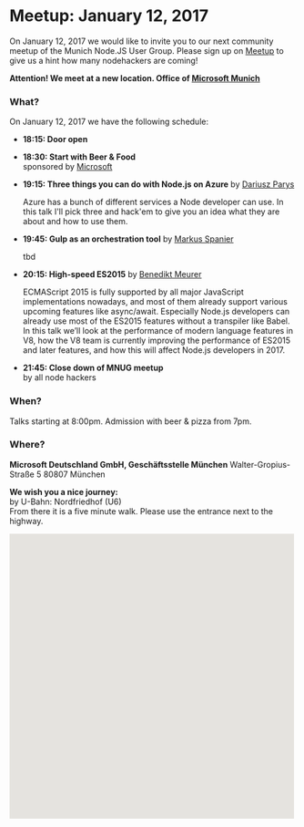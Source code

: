 # Meetup: January 12, 2017

On January 12, 2017 we would like to invite you to our next community meetup of the Munich Node.JS User Group. 
Please sign up on [Meetup](http://www.meetup.com/Munich-Node-js-User-Group/events/230270288/) to give us a hint how many nodehackers are coming!

**Attention! We meet at a new location. Office of [Microsoft Munich](www.microsoft.de/munich)**

### What?

On January 12, 2017 we have the following schedule:


*   **18:15: Door open**  
  
*   **18:30: Start with Beer & Food**  
    sponsored by [Microsoft](www.microsoft.de/munich)

*   **19:15: Three things you can do with Node.js on Azure**
    by [Dariusz Parys](/speakers.html#dariuszp)
  
    Azure has a bunch of different services a Node developer can use. In this talk I'll pick three and hack'em to give you an idea what they are about and how to use them.
  
*   **19:45: Gulp as an orchestration tool**
    by [Markus Spanier](/speakers.html#markuss)

    tbd
  
*   **20:15: High-speed ES2015**
    by [Benedikt Meurer](/speakers.html#benediktm)

    ECMAScript 2015 is fully supported by all major JavaScript implementations
    nowadays, and most of them already support various upcoming features like
    async/await. Especially Node.js developers can already use most of the
    ES2015 features without a transpiler like Babel. In this talk we’ll look at
    the performance of modern language features in V8, how the V8 team is
    currently improving the performance of ES2015 and later features, and how
    this will affect Node.js developers in 2017.  

*   **21:45: Close down of MNUG meetup**  
    by all node hackers

### When?
 
Talks starting at 8:00pm. Admission with beer & pizza from 7pm.

### Where?

**Microsoft Deutschland GmbH, Geschäftsstelle München**
Walter-Gropius-Straße 5
80807 München

**We wish you a nice journey:**  
by U-Bahn: Nordfriedhof (U6)   
From there it is a five minute walk. Please use the entrance next to the highway.

<div id="map" class="map" data-locationtext="Microsoft Munich<br/>Walter-Gropius-Straße 5<br/>80807 München" data-locationlatlng="48.1776256,11.591259,17" style="width: 500px; height:500px; position: relative; background-color: rgb(229, 227, 223);">
</div>
